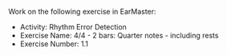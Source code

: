Work on the following exercise in EarMaster:
- Activity: Rhythm Error Detection
- Exercise Name: 4/4 - 2 bars: Quarter notes - including rests
- Exercise Number: 1.1
